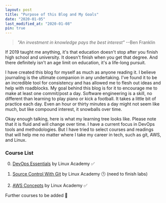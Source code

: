 ```yaml
---
layout: post
title: "Purpose of this Blog and My Goals"
date: "2020-01-05"
last_modified_at: "2020-01-08"
pin: true
---
```


> *"An investment in knowledge pays the best interest"* --Ben Franklin

If 2019 taught me anything, it's that education doesn't stop after you finish high school and university. It doesn't finish when you get that degree. And there definitely isn't an age limit on education, it's a life-long pursuit.

I have created this blog for myself as much as anyone reading it. I believe journaling is the ultimate companion in any undertaking. I've found it to be an incredible tool for consistency and has allowed me to flesh out ideas and help with roadblocks. My goal behind this blog is for it to encourage me to make at least one commit/post a day. Software engineering is a skill, no different than learning to play piano or kick a football. It takes a little bit of practice each day. Even an hour or thirty minutes a day might not seem like much, but like compound interest, it snowballs over time.

Okay enough talking, here is what my learning tree looks like. Please note that it is fluid and will change over time. I have a current focus in DevOps tools and methodologies. But I have tried to select courses and readings that will help me no matter where I take my career in tech, such as git, AWS, and Linux.

### Course List

0. [DevOps Essentials](https://linuxacademy.com/course/devops-essentials-2018/) by Linux Academy ✅

0. [Source Control With Git](https://linuxacademy.com/cp/modules/view/id/195?redirect_uri=https://app.linuxacademy.com/search?) by Linux Academy 🕒 (need to finish labs)

0. [AWS Concepts](https://linuxacademy.com/course/aws-concepts/) by Linux Academy ✅

Further courses to be added 🚧
